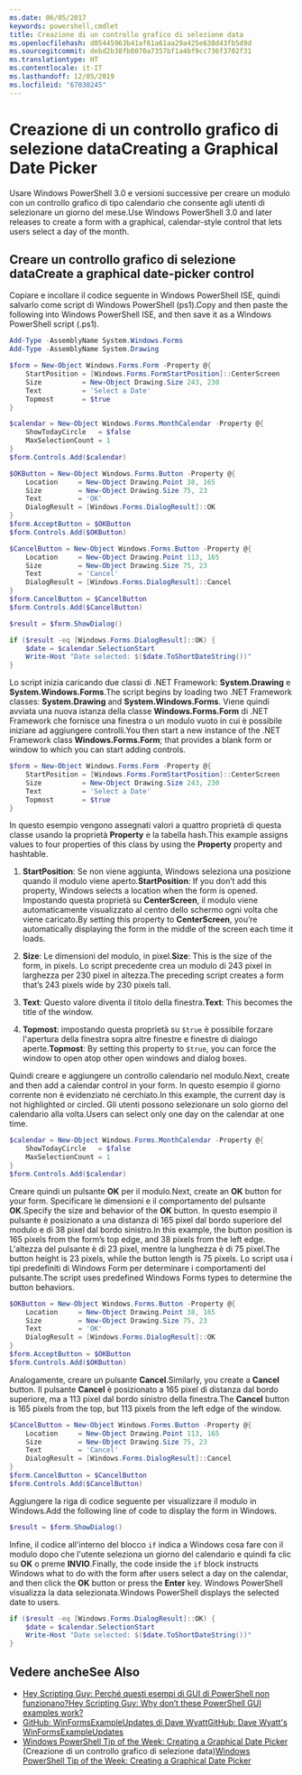 ```yaml
---
ms.date: 06/05/2017
keywords: powershell,cmdlet
title: Creazione di un controllo grafico di selezione data
ms.openlocfilehash: d05445963b41af61a61aa29a425e638d43fb5d9d
ms.sourcegitcommit: debd2b38fb8070a7357bf1a4bf9cc736f3702f31
ms.translationtype: HT
ms.contentlocale: it-IT
ms.lasthandoff: 12/05/2019
ms.locfileid: "67030245"
---
```

# <a name="creating-a-graphical-date-picker"></a><span data-ttu-id="c2499-103">Creazione di un controllo grafico di selezione data</span><span class="sxs-lookup"><span data-stu-id="c2499-103">Creating a Graphical Date Picker</span></span>

<span data-ttu-id="c2499-104">Usare Windows PowerShell 3.0 e versioni successive per creare un modulo con un controllo grafico di tipo calendario che consente agli utenti di selezionare un giorno del mese.</span><span class="sxs-lookup"><span data-stu-id="c2499-104">Use Windows PowerShell 3.0 and later releases to create a form with a graphical, calendar-style control that lets users select a day of the month.</span></span>

## <a name="create-a-graphical-date-picker-control"></a><span data-ttu-id="c2499-105">Creare un controllo grafico di selezione data</span><span class="sxs-lookup"><span data-stu-id="c2499-105">Create a graphical date-picker control</span></span>

<span data-ttu-id="c2499-106">Copiare e incollare il codice seguente in Windows PowerShell ISE, quindi salvarlo come script di Windows PowerShell (ps1).</span><span class="sxs-lookup"><span data-stu-id="c2499-106">Copy and then paste the following into Windows PowerShell ISE, and then save it as a Windows PowerShell script (.ps1).</span></span>

```powershell
Add-Type -AssemblyName System.Windows.Forms
Add-Type -AssemblyName System.Drawing

$form = New-Object Windows.Forms.Form -Property @{
    StartPosition = [Windows.Forms.FormStartPosition]::CenterScreen
    Size          = New-Object Drawing.Size 243, 230
    Text          = 'Select a Date'
    Topmost       = $true
}

$calendar = New-Object Windows.Forms.MonthCalendar -Property @{
    ShowTodayCircle   = $false
    MaxSelectionCount = 1
}
$form.Controls.Add($calendar)

$OKButton = New-Object Windows.Forms.Button -Property @{
    Location     = New-Object Drawing.Point 38, 165
    Size         = New-Object Drawing.Size 75, 23
    Text         = 'OK'
    DialogResult = [Windows.Forms.DialogResult]::OK
}
$form.AcceptButton = $OKButton
$form.Controls.Add($OKButton)

$CancelButton = New-Object Windows.Forms.Button -Property @{
    Location     = New-Object Drawing.Point 113, 165
    Size         = New-Object Drawing.Size 75, 23
    Text         = 'Cancel'
    DialogResult = [Windows.Forms.DialogResult]::Cancel
}
$form.CancelButton = $CancelButton
$form.Controls.Add($CancelButton)

$result = $form.ShowDialog()

if ($result -eq [Windows.Forms.DialogResult]::OK) {
    $date = $calendar.SelectionStart
    Write-Host "Date selected: $($date.ToShortDateString())"
}
```

<span data-ttu-id="c2499-107">Lo script inizia caricando due classi di .NET Framework: **System.Drawing** e **System.Windows.Forms**.</span><span class="sxs-lookup"><span data-stu-id="c2499-107">The script begins by loading two .NET Framework classes: **System.Drawing** and **System.Windows.Forms**.</span></span>
<span data-ttu-id="c2499-108">Viene quindi avviata una nuova istanza della classe **Windows.Forms.Form** di .NET Framework che fornisce una finestra o un modulo vuoto in cui è possibile iniziare ad aggiungere controlli.</span><span class="sxs-lookup"><span data-stu-id="c2499-108">You then start a new instance of the .NET Framework class **Windows.Forms.Form**; that provides a blank form or window to which you can start adding controls.</span></span>

```powershell
$form = New-Object Windows.Forms.Form -Property @{
    StartPosition = [Windows.Forms.FormStartPosition]::CenterScreen
    Size          = New-Object Drawing.Size 243, 230
    Text          = 'Select a Date'
    Topmost       = $true
}
```

<span data-ttu-id="c2499-109">In questo esempio vengono assegnati valori a quattro proprietà di questa classe usando la proprietà **Property** e la tabella hash.</span><span class="sxs-lookup"><span data-stu-id="c2499-109">This example assigns values to four properties of this class by using the **Property** property and hashtable.</span></span>

1. <span data-ttu-id="c2499-110">**StartPosition**: Se non viene aggiunta, Windows seleziona una posizione quando il modulo viene aperto.</span><span class="sxs-lookup"><span data-stu-id="c2499-110">**StartPosition**: If you don’t add this property, Windows selects a location when the form is opened.</span></span>
   <span data-ttu-id="c2499-111">Impostando questa proprietà su **CenterScreen**, il modulo viene automaticamente visualizzato al centro dello schermo ogni volta che viene caricato.</span><span class="sxs-lookup"><span data-stu-id="c2499-111">By setting this property to **CenterScreen**, you’re automatically displaying the form in the middle of the screen each time it loads.</span></span>

2. <span data-ttu-id="c2499-112">**Size**: Le dimensioni del modulo, in pixel.</span><span class="sxs-lookup"><span data-stu-id="c2499-112">**Size**: This is the size of the form, in pixels.</span></span>
   <span data-ttu-id="c2499-113">Lo script precedente crea un modulo di 243 pixel in larghezza per 230 pixel in altezza.</span><span class="sxs-lookup"><span data-stu-id="c2499-113">The preceding script creates a form that’s 243 pixels wide by 230 pixels tall.</span></span>

3. <span data-ttu-id="c2499-114">**Text**: Questo valore diventa il titolo della finestra.</span><span class="sxs-lookup"><span data-stu-id="c2499-114">**Text**: This becomes the title of the window.</span></span>

4. <span data-ttu-id="c2499-115">**Topmost**: impostando questa proprietà su `$true` è possibile forzare l'apertura della finestra sopra altre finestre e finestre di dialogo aperte.</span><span class="sxs-lookup"><span data-stu-id="c2499-115">**Topmost**: By setting this property to `$true`, you can force the window to open atop other open windows and dialog boxes.</span></span>

<span data-ttu-id="c2499-116">Quindi creare e aggiungere un controllo calendario nel modulo.</span><span class="sxs-lookup"><span data-stu-id="c2499-116">Next, create and then add a calendar control in your form.</span></span>
<span data-ttu-id="c2499-117">In questo esempio il giorno corrente non è evidenziato né cerchiato.</span><span class="sxs-lookup"><span data-stu-id="c2499-117">In this example, the current day is not highlighted or circled.</span></span>
<span data-ttu-id="c2499-118">Gli utenti possono selezionare un solo giorno del calendario alla volta.</span><span class="sxs-lookup"><span data-stu-id="c2499-118">Users can select only one day on the calendar at one time.</span></span>

```powershell
$calendar = New-Object Windows.Forms.MonthCalendar -Property @{
    ShowTodayCircle   = $false
    MaxSelectionCount = 1
}
$form.Controls.Add($calendar)
```

<span data-ttu-id="c2499-119">Creare quindi un pulsante **OK** per il modulo.</span><span class="sxs-lookup"><span data-stu-id="c2499-119">Next, create an **OK** button for your form.</span></span>
<span data-ttu-id="c2499-120">Specificare le dimensioni e il comportamento del pulsante **OK**.</span><span class="sxs-lookup"><span data-stu-id="c2499-120">Specify the size and behavior of the **OK** button.</span></span>
<span data-ttu-id="c2499-121">In questo esempio il pulsante è posizionato a una distanza di 165 pixel dal bordo superiore del modulo e di 38 pixel dal bordo sinistro.</span><span class="sxs-lookup"><span data-stu-id="c2499-121">In this example, the button position is 165 pixels from the form’s top edge, and 38 pixels from the left edge.</span></span>
<span data-ttu-id="c2499-122">L'altezza del pulsante è di 23 pixel, mentre la lunghezza è di 75 pixel.</span><span class="sxs-lookup"><span data-stu-id="c2499-122">The button height is 23 pixels, while the button length is 75 pixels.</span></span>
<span data-ttu-id="c2499-123">Lo script usa i tipi predefiniti di Windows Form per determinare i comportamenti del pulsante.</span><span class="sxs-lookup"><span data-stu-id="c2499-123">The script uses predefined Windows Forms types to determine the button behaviors.</span></span>

```powershell
$OKButton = New-Object Windows.Forms.Button -Property @{
    Location     = New-Object Drawing.Point 38, 165
    Size         = New-Object Drawing.Size 75, 23
    Text         = 'OK'
    DialogResult = [Windows.Forms.DialogResult]::OK
}
$form.AcceptButton = $OKButton
$form.Controls.Add($OKButton)
```

<span data-ttu-id="c2499-124">Analogamente, creare un pulsante **Cancel**.</span><span class="sxs-lookup"><span data-stu-id="c2499-124">Similarly, you create a **Cancel** button.</span></span>
<span data-ttu-id="c2499-125">Il pulsante **Cancel** è posizionato a 165 pixel di distanza dal bordo superiore, ma a 113 pixel dal bordo sinistro della finestra.</span><span class="sxs-lookup"><span data-stu-id="c2499-125">The **Cancel** button is 165 pixels from the top, but 113 pixels from the left edge of the window.</span></span>

```powershell
$CancelButton = New-Object Windows.Forms.Button -Property @{
    Location     = New-Object Drawing.Point 113, 165
    Size         = New-Object Drawing.Size 75, 23
    Text         = 'Cancel'
    DialogResult = [Windows.Forms.DialogResult]::Cancel
}
$form.CancelButton = $CancelButton
$form.Controls.Add($CancelButton)
```

<span data-ttu-id="c2499-126">Aggiungere la riga di codice seguente per visualizzare il modulo in Windows.</span><span class="sxs-lookup"><span data-stu-id="c2499-126">Add the following line of code to display the form in Windows.</span></span>

```powershell
$result = $form.ShowDialog()
```

<span data-ttu-id="c2499-127">Infine, il codice all'interno del blocco `if` indica a Windows cosa fare con il modulo dopo che l'utente seleziona un giorno del calendario e quindi fa clic su **OK** o preme **INVIO**.</span><span class="sxs-lookup"><span data-stu-id="c2499-127">Finally, the code inside the `if` block instructs Windows what to do with the form after users select a day on the calendar, and then click the **OK** button or press the **Enter** key.</span></span>
<span data-ttu-id="c2499-128">Windows PowerShell visualizza la data selezionata.</span><span class="sxs-lookup"><span data-stu-id="c2499-128">Windows PowerShell displays the selected date to users.</span></span>

```powershell
if ($result -eq [Windows.Forms.DialogResult]::OK) {
    $date = $calendar.SelectionStart
    Write-Host "Date selected: $($date.ToShortDateString())"
}
```

## <a name="see-also"></a><span data-ttu-id="c2499-129">Vedere anche</span><span class="sxs-lookup"><span data-stu-id="c2499-129">See Also</span></span>

- [<span data-ttu-id="c2499-130">Hey Scripting Guy:  Perché questi esempi di GUI di PowerShell non funzionano?</span><span class="sxs-lookup"><span data-stu-id="c2499-130">Hey Scripting Guy:  Why don’t these PowerShell GUI examples work?</span></span>](https://go.microsoft.com/fwlink/?LinkId=506644)
- [<span data-ttu-id="c2499-131">GitHub: WinFormsExampleUpdates di Dave Wyatt</span><span class="sxs-lookup"><span data-stu-id="c2499-131">GitHub: Dave Wyatt's WinFormsExampleUpdates</span></span>](https://github.com/dlwyatt/WinFormsExampleUpdates)
- <span data-ttu-id="c2499-132">[Windows PowerShell Tip of the Week:  Creating a Graphical Date Picker](https://technet.microsoft.com/library/ff730942.aspx) (Creazione di un controllo grafico di selezione data)</span><span class="sxs-lookup"><span data-stu-id="c2499-132">[Windows PowerShell Tip of the Week:  Creating a Graphical Date Picker](https://technet.microsoft.com/library/ff730942.aspx)</span></span>
